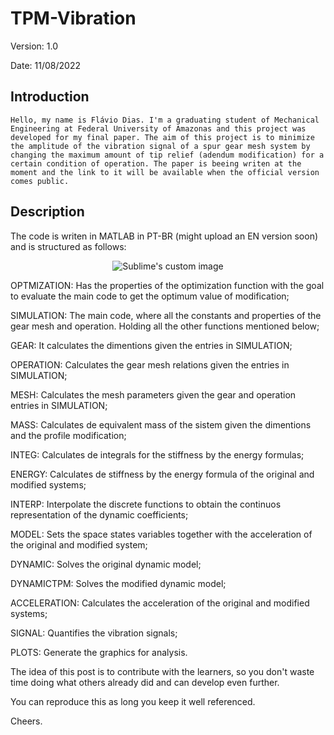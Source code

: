 # TPM-Vibration 
  Version: 1.0
  
  Date: 11/08/2022

## Introduction
    Hello, my name is Flávio Dias. I'm a graduating student of Mechanical Engineering at Federal University of Amazonas and this project was developed for my final paper. The aim of this project is to minimize the amplitude of the vibration signal of a spur gear mesh system by changing the maximum amount of tip relief (adendum modification) for a certain condition of operation. The paper is beeing writen at the moment and the link to it will be available when the official version comes public.

## Description
  The code is writen in MATLAB in PT-BR (might upload an EN version soon) and is structured as follows:
  
  <p align="center">
  <img src="https://i.imgur.com/dvw1BfP.png" alt="Sublime's custom image"/>
  </p>
  
  OPTMIZATION: Has the properties of the optimization function with the goal to evaluate the main code to get the optimum value of modification;
  
  SIMULATION: The main code, where all the constants and properties of the gear mesh and operation. Holding all the other functions mentioned below;
  
  GEAR: It calculates the dimentions given the entries in SIMULATION;
  
  OPERATION: Calculates the gear mesh relations given the entries in SIMULATION;
  
  MESH: Calculates the mesh parameters given the gear and operation entries in SIMULATION;
  
  MASS: Calculates de equivalent mass of the sistem given the dimentions and the profile modification;
  
  INTEG: Calculates de integrals for the stiffness by the energy formulas;
  
  ENERGY: Calculates de stiffness by the energy formula of the original and modified systems;
  
  INTERP: Interpolate the discrete functions to obtain the continuos representation of the dynamic coefficients;
  
  MODEL: Sets the space states variables together with the acceleration of the original and modified system;
  
  DYNAMIC: Solves the original dynamic model;
  
  DYNAMICTPM: Solves the modified dynamic model;
  
  ACCELERATION: Calculates the acceleration of the original and modified systems;
  
  SIGNAL: Quantifies the vibration signals;
  
  PLOTS: Generate the graphics for analysis.
  
  
  The idea of this post is to contribute with the learners, so you don't waste time doing what others already did and can develop even further.
  
  You can reproduce this as long you keep it well referenced.
  
  Cheers.
